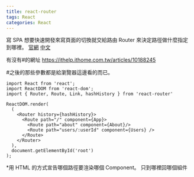 ```yaml
---
title: react-router
tags: React
categories: React
---
```

寫 SPA 想要快速開發來寫頁面的切換就交給路由 Router 來決定路徑做什麼指定到哪裡。
[官網](https://reactrouter.com/)
[中文](https://react-guide.github.io/react-router-cn/)

有沒有#的網址
https://ithelp.ithome.com.tw/articles/10188245

#之後的那些參數都是給瀏覽器這邊看的而已。
```
import React from 'react';
import ReactDOM from 'react-dom';
import { Router, Route, Link, hashHistory } from 'react-router'

ReactDOM.render(
  (
    <Router history={hashHistory}>
      <Route path="/" component={App}>
        <Route path="about" component={About}/>
        <Route path="users/:userId" component={Users} />
      </Route>
    </Router>
  ),
  document.getElementById('root')
);
```

*用 HTML 的方式宣告哪個路徑要渲染哪個 Component。
只到哪裡回哪個組件